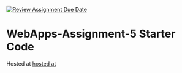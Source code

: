 [![Review Assignment Due Date](https://classroom.github.com/assets/deadline-readme-button-24ddc0f5d75046c5622901739e7c5dd533143b0c8e959d652212380cedb1ea36.svg)](https://classroom.github.com/a/7kKA03Up)
# WebApps-Assignment-5 Starter Code
Hosted at [hosted at](https://44-563-webapps-f23.github.io/44563-webapps-f23-assignment5-BhuvaneswariDeviGhanta/)
